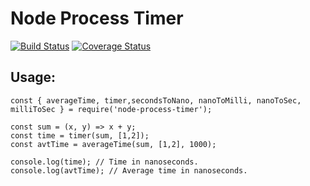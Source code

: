 # Node Process Timer

[![Build Status](https://travis-ci.org/srsholmes/node-process-timer.svg?branch=master)](https://travis-ci.org/srsholmes/node-process-timer)
[![Coverage Status](https://coveralls.io/repos/github/srsholmes/node-process-timer/badge.svg?branch=develop)](https://coveralls.io/github/srsholmes/node-process-timer?branch=develop)

## Usage:
```
const { averageTime, timer,secondsToNano, nanoToMilli, nanoToSec, milliToSec } = require('node-process-timer');

const sum = (x, y) => x + y;
const time = timer(sum, [1,2]);
const avtTime = averageTime(sum, [1,2], 1000);

console.log(time); // Time in nanoseconds.
console.log(avtTime); // Average time in nanoseconds.
```

